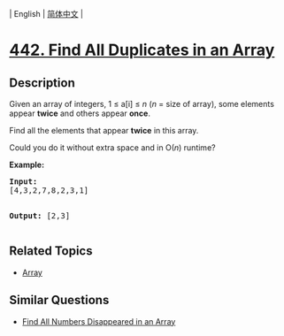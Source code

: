 
| English | [简体中文](README.md) |

# [442. Find All Duplicates in an Array](https://leetcode-cn.com/problems/find-all-duplicates-in-an-array/)

## Description

<p>Given an array of integers, 1 &le; a[i] &le; <i>n</i> (<i>n</i> = size of array), some elements appear <b>twice</b> and others appear <b>once</b>.</p>

<p>Find all the elements that appear <b>twice</b> in this array.</p>

<p>Could you do it without extra space and in O(<i>n</i>) runtime?</p>
</p>
<p><b>Example:</b><br/>
<pre>
<b>Input:</b>
[4,3,2,7,8,2,3,1]

<b>Output:</b>
[2,3]
</pre>

## Related Topics

- [Array](https://leetcode-cn.com/tag/array)

## Similar Questions

- [Find All Numbers Disappeared in an Array](../find-all-numbers-disappeared-in-an-array/README_EN.md)

